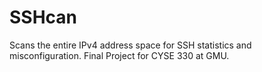 # SSHcan
Scans the entire IPv4 address space for SSH statistics and misconfiguration. Final Project for CYSE 330 at GMU.